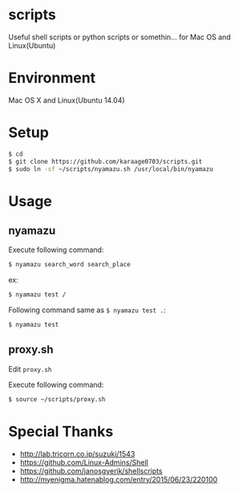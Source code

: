 # scripts
Useful shell scripts or python scripts or somethin... for Mac OS and Linux(Ubuntu)


# Environment
Mac OS X and Linux(Ubuntu 14.04)


# Setup
```sh
$ cd
$ git clone https://github.com/karaage0703/scripts.git
$ sudo ln -sf ~/scripts/nyamazu.sh /usr/local/bin/nyamazu
```

# Usage
## nyamazu
Execute following command:
```sh
$ nyamazu search_word search_place
```

ex:
```sh
$ nyamazu test /
```

Following command same as `$ nyamazu test .`:
```sh
$ nyamazu test 
```



## proxy.sh
Edit `proxy.sh` 

Execute following command:
```sh
$ source ~/scripts/proxy.sh
```

# Special Thanks
- http://lab.tricorn.co.jp/suzuki/1543
- https://github.com/Linux-Admins/Shell
- https://github.com/janosgyerik/shellscripts
- http://myenigma.hatenablog.com/entry/2015/06/23/220100
